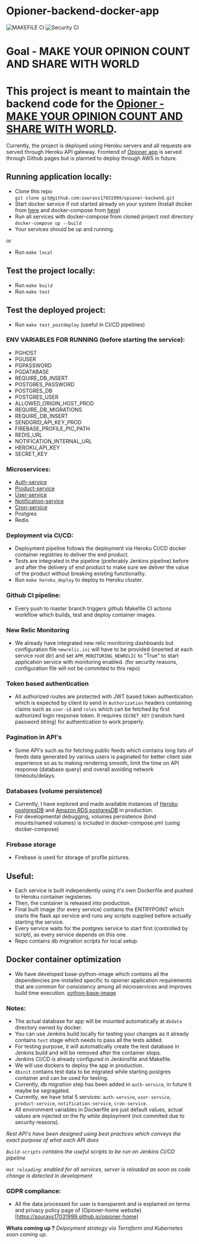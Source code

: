 # Opioner-backend-docker-app

![MAKEFILE CI](https://github.com/souravs17031999/opioner-backend/actions/workflows/makefile.yml/badge.svg)
![Security CI](https://github.com/souravs17031999/opioner-backend/actions/workflows/codeql-analysis.yml/badge.svg)

# Goal - MAKE YOUR OPINION COUNT AND SHARE WITH WORLD

# This project is meant to maintain the backend code for the [Opioner - MAKE YOUR OPINION COUNT AND SHARE WITH WORLD](https://souravs17031999.github.io/opioner-home).

Currently, the project is deployed using Heroku servers and all requests are served through Heroku API gateway.
Frontend of [Opioner app](https://github.com/souravs17031999/opioner-home) is served through Github pages but is planned to deploy through AWS in future.

## Running application locally:
  
- Clone this repo    
  `git clone git@github.com:souravs17031999/opioner-backend.git`      
- Start docker service if not started already on your system (Install docker from [here](https://www.digitalocean.com/community/tutorials/how-to-install-and-use-docker-on-ubuntu-18-04) and docker-compose from [here](https://www.digitalocean.com/community/tutorials/how-to-install-docker-compose-on-ubuntu-18-04))           
- Run all services with docker-compose from cloned project root directory         
  `docker-compose up --build`      
- Your services should be up and running.  

or 

- Run `make local`

## Test the project locally:

- Run `make build`
- Run `make test`

## Test the deployed project:

- Run `make test_postdeploy` 
(useful in CI/CD pipelines)

### ENV VARIABLES FOR RUNNING (before starting the service):

- PGHOST
- PGUSER
- PGPASSWORD
- PGDATABASE
- REQUIRE_DB_INSERT
- POSTGRES_PASSWORD
- POSTGRES_DB
- POSTGRES_USER
- ALLOWED_ORIGIN_HOST_PROD
- REQUIRE_DB_MIGRATIONS
- REQUIRE_DB_INSERT
- SENDGRID_API_KEY_PROD
- FIREBASE_PROFILE_PIC_PATH
- REDIS_URL
- NOTIFICATION_INTERNAL_URL
- HEROKU_API_KEY
- SECRET_KEY

### Microservices:

- [Auth-service](https://github.com/souravs17031999/opioner-backend/tree/master/auth-service)
- [Product-service](https://github.com/souravs17031999/opioner-backend/tree/master/product-service)
- [User-service](https://github.com/souravs17031999/opioner-backend/tree/master/user-service)
- [Notification-service](https://github.com/souravs17031999/opioner-backend/tree/master/notification-service)
- [Cron-service](https://github.com/souravs17031999/opioner-backend/tree/master/cron-service)
- Postgres
- Redis

### Deployment via CI/CD:

- Deployment pipeline follows the deployment via Heroku CI/CD docker container registries to deliver the end product.
- Tests are integrated in the pipeline (preferably Jenkins pipeline) before and after the delivery of end product to make sure we deliver the value of the product without
breaking existing functionality.
- Run `make heroku_deploy` to deploy to Heroku cluster.

### Github CI pipeline:
- Every push to master branch triggers github Makefile CI actions workflow which builds, test and deploy container images.

### New Relic Monitoring
- We already have integrated new relic monitoring dashboards but configuration file `newrelic.ini` will have to be provided (inserted at each service root dir) 
  and set `APM_MONITORING_NEWRELIC` to "True" to start application service with monitoring enabled.
  (for security reasons, configuration file will not be commited to this repo)
  
### Token based authentication
- All authorized routes are protected with JWT based token authentication which is expected by client to send in `Authorization` headers containing claims such as `user-id` and `roles` which can be fetched by first authorized login response token.
 It requires `SECRET_KEY` (random hard password string) for authentication to work properly. 
 
### Pagination in API's
- Some API's such as for fetching public feeds which contains long lists of feeds data generated by various users is paginated for better client side experience
  so as to making rendering smooth, limit the time on API response (database query) and overall avoiding network timeouts/delays.  
  
### Databases (volume persistence)
- Currently, I have explored and made available instances of [Heroku postgresDB](https://devcenter.heroku.com/articles/heroku-postgresql) and [Amazon RDS postgresDB](https://aws.amazon.com/rds/postgresql/) in production. 
- For developmental debugging, volumes persistence (bind mounts/named volumes) is included in docker-compose.yml (using docker-compose)  

### Firebase storage 
- Firebase is used for storage of profile pictures.

## Useful: 
- Each service is built independently using it's own Dockerfile and pushed to Heroku container registeries.
- Then, the container is released into production.
- Final built image (for every service) contains the ENTRYPOINT which starts the flask api service and runs any scripts supplied before actually starting the service.
- Every service waits for the postgres service to start first (controlled by script), as every service depends on this one.
- Repo contains db migration scripts for local setup.

## Docker container optimization
- We have developed base-python-image which contains all the dependencies pre-installed specific to opioner application requirements that are common for consistency among all microservices and improves build time execution.
[python-base-image](https://github.com/souravs17031999/base-os-docker)
  
### Notes:      
- The actual database for app will be mounted automatically at `dbdata` directory owned by docker.     
- You can use Jenkins build locally for testing your changes as it already contains `test` stage which needs to pass all the tests added.     
- For testing purpose, it will automatically create the test database in Jenkins build and will be removed after the container stops.   
- Jenkins CI/CD is already configured in Jenkinsfile and Makefile.    
- We will use dockers to deploy the app in production.   
- `dbinit` contains test data to be migrated while starting postgres container and can be used for testing.
- Currently, db migration step has been added in `auth-service`, in future it maybe be segragated.
- Currently, we have total 5 services: `auth-service`, `user-service`, `product-service`, `notification-service`, `cron-service`.  
- All environment variables in Dockerfile are just default values, actual values are injected on the fly while deployment (not commited due to security reasons).

_Rest API's have been designed using best practices which conveys the exact purpose of what each API does_

_`Build-scripts` contains the useful scripts to be run on Jenkins CI/CD pipeline_

_`Hot reloading`: enabled for all services, server is reloaded as soon as code change is detected in development_

### GDPR compliance:
- All the data processed for user is transparent and is explained on terms and privacy policy page of (Opioner-home website)[https://souravs17031999.github.io/opioner-home]

**Whats coming up ?**
_Delpoyment strategy via Terraform and Kubernetes soon coming up._
